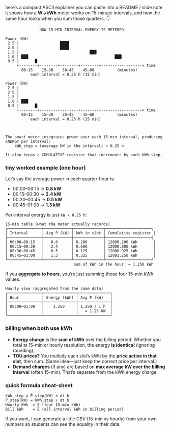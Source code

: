 here’s a compact ASCII explainer you can paste into a README / slide note. it shows how a **W→kWh** meter works on 15-minute intervals, and how the same hour looks when you sum those quarters. 👇

```
               HOW 15-MIN INTERVAL ENERGY IS METERED

Power (kW)
 2.5 |                  ████
 2.0 |                  ████
 1.5 |                               ███
 1.0 | ███                                      ███
 0.5 |       █
     +--------+--------+--------+--------+------------------> time
       00–15    15–30    30–45    45–60          (minutes)
           each interval = 0.25 h (15 min)

Power (kW)
 2.5 |                  
 2.0 |                  
 1.5 |                               
 1.0 | ███                                      
 0.5 |       █
     +--------+--------+--------+--------+------------------> time
       00–15    15–30    30–45    45–60          (minutes)
           each interval = 0.25 h (15 min)



The smart meter integrates power over each 15-min interval, producing ENERGY per interval:
    kWh_step = (average kW in the interval) × 0.25 h

It also keeps a CUMULATIVE register that increments by each kWh_step.
```

### tiny worked example (one hour)

Let’s say the average power in each quarter-hour is:

* 00:00–00:15 → **0.8 kW**
* 00:15–00:30 → **2.4 kW**
* 00:30–00:45 → **0.5 kW**
* 00:45–01:00 → **1.3 kW**

Per-interval energy is just `kW × 0.25 h`:

```
15-min table (what the meter actually records)
┌───────────────┬────────────┬─────────────┬────────────────────┐
│ Interval      │ Avg P (kW) │ kWh in slot │ Cumulative register │
├───────────────┼────────────┼─────────────┼────────────────────┤
│ 00:00–00:15   │   0.8      │ 0.200       │ 12000.200 kWh       │
│ 00:15–00:30   │   2.4      │ 0.600       │ 12000.800 kWh       │
│ 00:30–00:45   │   0.5      │ 0.125       │ 12000.925 kWh       │
│ 00:45–01:00   │   1.3      │ 0.325       │ 12001.250 kWh       │
└───────────────┴────────────┴─────────────┴────────────────────┘
                              sum of kWh in the hour  = 1.250 kWh
```

If you **aggregate to hours**, you’re just summing those four 15-min kWh values:

```
Hourly view (aggregated from the same data)
┌───────────────┬──────────────┬──────────────┐
│ Hour          │ Energy (kWh) │ Avg P (kW)   │
├───────────────┼──────────────┼──────────────┤
│ 00:00–01:00   │    1.250     │ 1.250 / 1 h  │
│               │              │   = 1.25 kW  │
└───────────────┴──────────────┴──────────────┘
```

### billing when both use kWh

* **Energy charge** is the **sum of kWh** over the billing period.
  Whether you total at 15-min or hourly resolution, the energy **is identical** (ignoring rounding).
* **TOU prices?** You multiply each slot’s kWh by the **price active in that slot**, then sum.
  (Same idea—just keep the correct price per interval.)
* **Demand charges** (if any) are based on **max average kW over the billing interval** (often 15-min).
  That’s separate from the kWh energy charge.

### quick formula cheat-sheet

```
kWh_step = P̄_step(kW) × dt_h
P̄_step(kW) = kWh_step / dt_h
Hourly kWh  = Σ (four 15-min kWh)
Bill kWh    = Σ (all interval kWh in billing period)
```

If you want, I can generate a little CSV (15-min vs hourly) from your own numbers so students can see the equality in their data.
